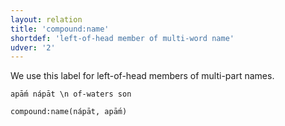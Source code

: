 ```yaml
---
layout: relation
title: 'compound:name'
shortdef: 'left-of-head member of multi-word name'
udver: '2'
---
```


We use this label for left-of-head members of multi-part names.

~~~ sdparse
apā́m nápāt \n of-waters son

compound:name(nápāt, apā́m) 
~~~
<!-- Interlanguage links updated Po 11. listopadu 2024, 20:10:38 CET -->
